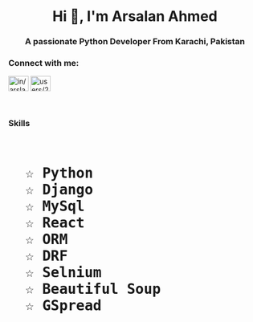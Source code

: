 <h1 align="center">Hi 👋, I'm Arsalan Ahmed</h1>
<h3 align="center">A passionate Python Developer From Karachi, Pakistan</h3>

<h3 align="left">Connect with me:</h3>
<p align="left">
<a href="https://linkedin.com/in/in/arslankhoso/" target="blank"><img align="center" src="https://raw.githubusercontent.com/rahuldkjain/github-profile-readme-generator/master/src/images/icons/Social/linked-in-alt.svg" alt="in/arslankhoso/" height="30" width="40" /></a>
<a href="https://stackoverflow.com/users/users/21616390/arsalan-ahmed" target="blank"><img align="center" src="https://raw.githubusercontent.com/rahuldkjain/github-profile-readme-generator/master/src/images/icons/Social/stack-overflow.svg" alt="users/21616390/arsalan-ahmed" height="30" width="40" /></a>
</p>

<br/>
<h3 align="left">Skills</h3>
<h1>
<pre>  
  ☆ Python
  ☆ Django
  ☆ MySql
  ☆ React
  ☆ ORM
  ☆ DRF
  ☆ Selnium
  ☆ Beautiful Soup
  ☆ GSpread
  
</pre>
</h1>
